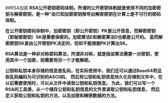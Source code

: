 ##RSA加密
**RSA公开密钥密码体制。所谓的公开密钥体制就是使用不同的加密密钥与解密密钥，是一种“由已知加密密钥推导出解密密钥在计算上是不可行的密码体制。**

**在公开密钥密码体制中，加密密钥（即公开密钥）PK是公开信息，而解密密钥（即秘密密钥）SK是需要保密的。加密算法E和解密算法D也都是公开的。
虽然解密密钥SK是由公开密钥PK决定的，但却不能根据PK计算出SK。**

**RSA算法是一种非对称密码算法，所谓非对称，就是指该算法需要一对密钥，使用其中一个加密，则需要用另一个才能解密。**


**公钥和私钥本身存储的信息是乱码，在实际使用中，我们还可以通过Base64将这些乱码编码为可识别的ASCII码，
然后将公钥和私钥信息持久化存储到文件中，在以后需要使用时，可以从文件中读取公钥和私钥信息。
为此，我们可以写一个RSA的工具类，从一个储存公钥和私钥信息的文件里读取公钥和私钥信息，
然后定义获取公钥和私钥的方法，以及加密和解密数据的方法。**

